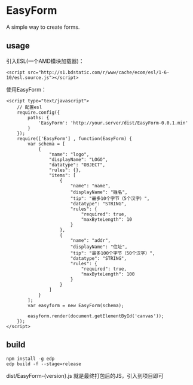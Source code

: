 EasyForm
========

A simple way to create forms.

## usage

引入ESL(一个AMD模块加载器)：

    <script src="http://s1.bdstatic.com/r/www/cache/ecom/esl/1-6-10/esl.source.js"></script>

使用EasyForm：

    <script type="text/javascript">
        // 配置esl
        require.config({
            paths: {
                'EasyForm': 'http://your.server/dist/EasyForm-0.0.1.min'
            }
        });
        require(['EasyForm'] , function(EasyForm) {
            var schema = [
                {
                    "name": "logo",
                    "displayName": "LOGO",
                    "datatype": "OBJECT",
                    "rules": {},
                    "items": [
                        {
                            "name": "name",
                            "displayName": "姓名",
                            "tip": "最多10个字节（5个汉字）",
                            "datatype": "STRING",
                            "rules": {
                                "required": true,
                                "maxByteLength": 10
                            }
                        },
                        {
                            "name": "addr",
                            "displayName": "住址",
                            "tip": "最多100个字节（50个汉字）",
                            "datatype": "STRING",
                            "rules": {
                                "required": true,
                                "maxByteLength": 100
                            }
                        }
                    ]
                }
            ];
            var easyform = new EasyForm(schema);

            easyform.render(document.getElementById('canvas'));
        });
    </script>

## build

    npm install -g edp
    edp build -f --stage=release

dist/EasyForm-{version}.js 就是最终打包后的JS，引入到项目即可
